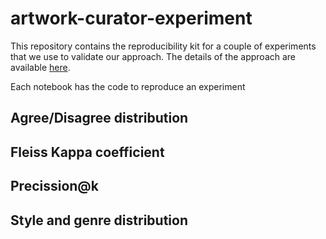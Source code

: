 # artwork-curator-experiment


This repository contains the reproducibility kit for a couple of experiments that we use to validate our approach. The details of the approach are available [here](https://github.com/ignaciogatti/artwork-retrieval-api).

Each notebook has the code to reproduce an experiment

## Agree/Disagree distribution

## Fleiss Kappa coefficient

## Precission@k

## Style and genre distribution
